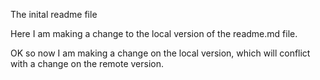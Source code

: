 The inital readme file

Here I am making a change to the local version of the readme.md file.

OK so now I am making a change on the local version, which will conflict with a change on the remote version.